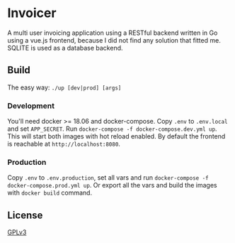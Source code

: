 # Invoicer

A multi user invoicing application using a RESTful backend written in Go using a vue.js frontend,
because I did not find any solution that fitted me. SQLITE is used as a database backend.

## Build

The easy way: `./up [dev|prod] [args]`

### Development

You'll need docker >= 18.06 and docker-compose. Copy `.env` to `.env.local` and set `APP_SECRET`. Run `docker-compose -f docker-compose.dev.yml up`. This will start both images with hot reload enabled. By default the frontend is reachable at `http://localhost:8080`.

### Production

Copy `.env` to `.env.production`, set all vars and run `docker-compose -f docker-compose.prod.yml up`. Or export all the vars and build the images with `docker build` command.

## License

[GPLv3](LICENSE)

